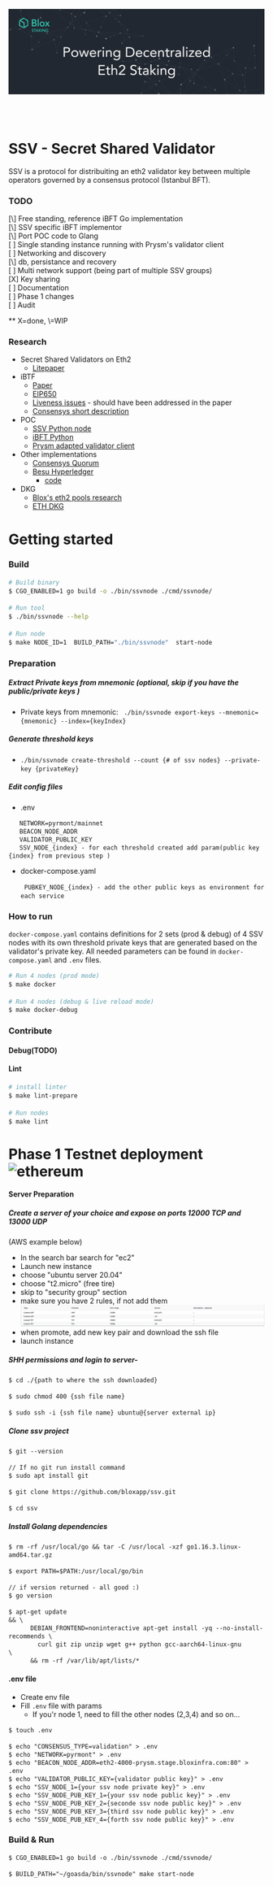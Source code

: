 [<img src="./internals/img/bloxstaking_header_image.png" >](https://www.bloxstaking.com/)

<br>
<br>

# SSV - Secret Shared Validator

SSV is a protocol for distribuiting an eth2 validator key between multiple operators governed by a consensus protocol (Istanbul BFT).

### TODO
[\\] Free standing, reference iBFT Go implementation\
[\\] SSV specific iBFT implementor\
[\\] Port POC code to Glang\
[ ] Single standing instance running with Prysm's validator client\
[ ] Networking and discovery\
[\\] db, persistance and recovery\
[ ] Multi network support (being part of multiple SSV groups)\
[X] Key sharing\
[ ] Documentation\
[ ] Phase 1 changes\
[ ] Audit

** X=done, \\=WIP


### Research
- Secret Shared Validators on Eth2
    - [Litepaper](https://medium.com/coinmonks/eth2-secret-shared-validators-85824df8cbc0)
- iBTF
    - [Paper](https://arxiv.org/pdf/2002.03613.pdf)
    - [EIP650](https://github.com/ethereum/EIPs/issues/650)
    - [Liveness issues](https://github.com/ConsenSys/quorum/issues/305) - should have been addressed in the paper
    - [Consensys short description](https://docs.goquorum.consensys.net/en/stable/Concepts/Consensus/IBFT/)
- POC
    - [SSV Python node](https://github.com/dankrad/python-ssv)
    - [iBFT Python](https://github.com/dankrad/python-ibft)
    - [Prysm adapted validator client](https://github.com/alonmuroch/prysm/tree/ssv)
- Other implementations
    - [Consensys Quorum](https://github.com/ConsenSys/quorum)   
    - [Besu Hyperledger](https://besu.hyperledger.org/en/stable/HowTo/Configure/Consensus-Protocols/IBFT/)
        - [code]( https://github.com/hyperledger/besu/tree/master/consensus/ibft)
- DKG
    - [Blox's eth2 pools research](https://github.com/bloxapp/eth2-staking-pools-research)
    - [ETH DKG](https://github.com/PhilippSchindler/ethdkg)


# Getting started
### Build
```bash
# Build binary
$ CGO_ENABLED=1 go build -o ./bin/ssvnode ./cmd/ssvnode/

# Run tool
$ ./bin/ssvnode --help

# Run node
$ make NODE_ID=1  BUILD_PATH="./bin/ssvnode"  start-node

```
    
### Preparation
##### Extract Private keys from mnemonic (optional, skip if you have the public/private keys ) 
- Private keys from mnemonic: ` ./bin/ssvnode export-keys --mnemonic={mnemonic} --index={keyIndex}`

##### Generate threshold keys
- `./bin/ssvnode create-threshold --count {# of ssv nodes} --private-key {privateKey}`
   
##### Edit config files
- .env
```
   NETWORK=pyrmont/mainnet
   BEACON_NODE_ADDR
   VALIDATOR_PUBLIC_KEY
   SSV_NODE_{index} - for each threshold created add param(public key {index} from previous step )
```
- docker-compose.yaml

  ` PUBKEY_NODE_{index} - add the other public keys as environment for each service`    

### How to run

`docker-compose.yaml` contains definitions for 2 sets (prod & debug) of 4 SSV nodes with its own threshold private keys that are generated based on the 
validator's private key. All needed parameters can be found in `docker-compose.yaml` and `.env` files.


```bash 
# Run 4 nodes (prod mode)
$ make docker

# Run 4 nodes (debug & live reload mode) 
$ make docker-debug
```    

### Contribute
#### Debug(TODO)
#### Lint
```bash 
# install linter
$ make lint-prepare

# Run nodes
$ make lint
```

# Phase 1 Testnet deployment  ![ethereum](/github/resources/ethereum.gif)

#### Server Preparation
##### Create a server of your choice and expose on ports 12000 TCP and 13000 UDP
(AWS example below)
- In the search bar search for "ec2"
- Launch new instance
- choose "ubuntu server 20.04"
- choose "t2.micro" (free tire)
- skip to "security group" section
- make sure you have 2 rules, if not add them
![security_permission](/github/resources/security_permission.png)
- when promote, add new key pair and download the ssh file 
- launch instance

##### SHH permissions and login to server-  
```
$ cd ./{path to where the ssh downloaded}

$ sudo chmod 400 {ssh file name}

$ sudo ssh -i {ssh file name} ubuntu@{server external ip}
```
##### Clone ssv project 
```
$ git --version

// If no git run install command
$ sudo apt install git

$ git clone https://github.com/bloxapp/ssv.git

$ cd ssv
```
 
##### Install Golang dependencies 
```
$ rm -rf /usr/local/go && tar -C /usr/local -xzf go1.16.3.linux-amd64.tar.gz

$ export PATH=$PATH:/usr/local/go/bin

// if version returned - all good :)
$ go version

$ apt-get update                                                        && \
      DEBIAN_FRONTEND=noninteractive apt-get install -yq --no-install-recommends \
        curl git zip unzip wget g++ python gcc-aarch64-linux-gnu                 \
      && rm -rf /var/lib/apt/lists/*
```

#### .env file

 - Create env file 
 - Fill `.env` file with params
    * If you'r node 1, need to fill the other nodes (2,3,4) and so on...     
```
$ touch .env
 
$ echo "CONSENSUS_TYPE=validation" > .env
$ echo "NETWORK=pyrmont" > .env
$ echo "BEACON_NODE_ADDR=eth2-4000-prysm.stage.bloxinfra.com:80" > .env
$ echo "VALIDATOR_PUBLIC_KEY={validator public key}" > .env
$ echo "SSV_NODE_1={your ssv node private key}" > .env
$ echo "SSV_NODE_PUB_KEY_1={your ssv node public key}" > .env
$ echo "SSV_NODE_PUB_KEY_2={seconde ssv node public key}" > .env
$ echo "SSV_NODE_PUB_KEY_3={third ssv node public key}" > .env
$ echo "SSV_NODE_PUB_KEY_4={forth ssv node public key}" > .env
```

### Build & Run
```
$ CGO_ENABLED=1 go build -o ./bin/ssvnode ./cmd/ssvnode/

$ BUILD_PATH="~/goasda/bin/ssvnode" make start-node
```  